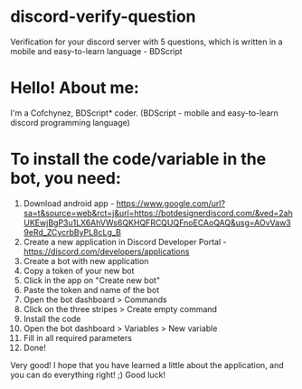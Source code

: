 # discord-verify-question
Verification for your discord server with 5 questions, which is written in a mobile and easy-to-learn language - BDScript

# Hello! About me: 
I'm a Cofchynez, BDScript* coder.
(BDScript - mobile and easy-to-learn discord programming language)

# To install the code/variable in the bot, you need:

1. Download android app - https://www.google.com/url?sa=t&source=web&rct=j&url=https://botdesignerdiscord.com/&ved=2ahUKEwjBgP3u1LX6AhVWs6QKHQFRCQUQFnoECAoQAQ&usg=AOvVaw39eRd_ZCycrbByPL8cLg_B
2. Create a new application in Discord Developer Portal - https://discord.com/developers/applications
3. Create a bot with new application
4. Copy a token of your new bot
5. Click in the app on "Create new bot"
6. Paste the token and name of the bot
7. Open the bot dashboard > Commands
8. Click on the three stripes > Create empty command
9. Install the code
10. Open the bot dashboard > Variables > New variable
11. Fill in all required parameters
12. Done!

Very good! 
I hope that you have learned a little about the application, and you can do everything right! ;) 
Good luck!
